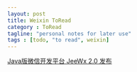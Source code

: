 ```yaml
---
layout: post
title: Weixin ToRead
category : ToRead
tagline: "personal notes for later use"
tags : [todo, "to read", weixin]
---
```



[Java版微信开发平台 JeeWx 2.0 发布](http://www.iteye.com/news/29240-jeewx-jeecg-weixin)











